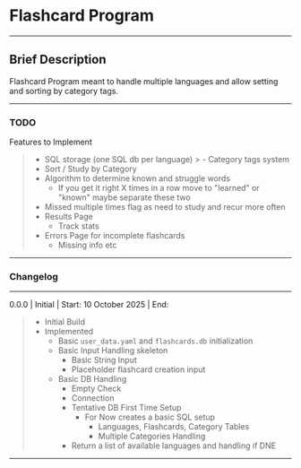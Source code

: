 # Flashcard Program

---

## Brief Description

Flashcard Program meant to handle multiple languages and allow setting and sorting by category tags.

---

### TODO

Features to Implement

  > - SQL storage (one SQL db per language)
    > - Category tags system
  > - Sort / Study by Category
  > - Algorithm to determine known and struggle words
  >   - If you get it right X times in a row move to "learned" or "known" maybe separate these two
  > - Missed multiple times flag as need to study and recur more often
  > - Results Page
  >   - Track stats
  > - Errors Page for incomplete flashcards
  >   - Missing info etc

---

### Changelog

---

0.0.0 | Initial | Start: 10 October 2025 | End:

> - Initial Build
> - Implemented
>   - Basic `user_data.yaml` and `flashcards.db` initialization
>   - Basic Input Handling skeleton
>     - Basic String Input
>     - Placeholder flashcard creation input
>   - Basic DB Handling
>     - Empty Check
>     - Connection
>     - Tentative DB First Time Setup
>       - For Now creates a basic SQL setup
>         - Languages, Flashcards, Category Tables
>         - Multiple Categories Handling
>     - Return a list of available languages and handling if DNE

---

